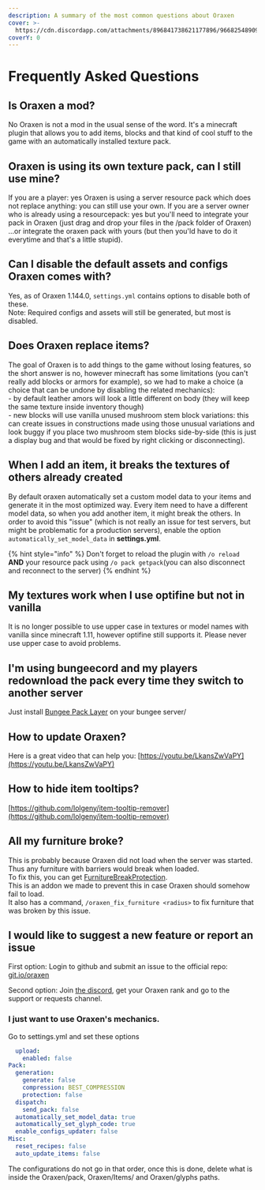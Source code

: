 ```yaml
---
description: A summary of the most common questions about Oraxen
cover: >-
  https://cdn.discordapp.com/attachments/896841738621177896/966825489098489856/unknown.png
coverY: 0
---
```


# Frequently Asked Questions

## Is Oraxen a mod?

No Oraxen is not a mod in the usual sense of the word. It's a minecraft plugin that allows you to add items, blocks and that kind of cool stuff to the game with an automatically installed texture pack.

## Oraxen is using its own texture pack, can I still use mine?

If you are a player: yes Oraxen is using a server resource pack which does not replace anything: you can still use your own. If you are a server owner who is already using a resourcepack: yes but you'll need to integrate your pack in Oraxen (just drag and drop your files in the /pack folder of Oraxen) ...or integrate the oraxen pack with yours (but then you'ld have to do it everytime and that's a little stupid).

## Can I disable the default assets and configs Oraxen comes with?
Yes, as of Oraxen 1.144.0, `settings.yml` contains options to disable both of these.\
Note: Required configs and assets will still be generated, but most is disabled.

## Does Oraxen replace items?

The goal of Oraxen is to add things to the game without losing features, so the short answer is no, however minecraft has some limitations (you can't really add blocks or armors for example), so we had to make a choice (a choice that can be undone by disabling the related mechanics):\
\- by default leather amors will look a little different on body (they will keep the same texture inside inventory though)\
\- new blocks will use vanilla unused mushroom stem block variations: this can create issues in constructions made using those unusual variations and look buggy if you place two mushroom stem blocks side-by-side (this is just a display bug and that would be fixed by right clicking or disconnecting).

## When I add an item, it breaks the textures of others already created

By default oraxen automatically set a custom model data to your items and generate it in the most optimized way.  Every item need to have a different model data, so when you add another item, it might break the others. In order to avoid this "issue" (which is not really an issue for test servers, but might be problematic for a production servers), enable the option `automatically_set_model_data` in **settings.yml**.

{% hint style="info" %}
Don't forget to reload the plugin with `/o reload` **AND** your resource pack using `/o pack getpack`(you can also disconnect and reconnect to the server)
{% endhint %}

## My textures work when I use optifine but not in vanilla

It is no longer possible to use upper case in textures or model names with vanilla since minecraft 1.11, however optifine still supports it. Please never use upper case to avoid problems.

## I'm using bungeecord and my players redownload the pack every time they switch to another server

Just install [Bungee Pack Layer](https://www.spigotmc.org/resources/%E2%9C%82%EF%B8%8F-bungee-pack-layer-optimize-resource-pack-sending.94978/) on your bungee server/

## How to update Oraxen?

Here is a great video that can help you: [https://youtu.be/LkansZwVaPY](https://youtu.be/LkansZwVaPY)

## How to hide item tooltips?

[https://github.com/lolgeny/item-tooltip-remover](https://github.com/lolgeny/item-tooltip-remover)

## All my furniture broke?
This is probably because Oraxen did not load when the server was started.\
Thus any furniture with barriers would break when loaded.\
To fix this, you can get [FurnitureBreakProtection](https://www.spigotmc.org/resources/oraxenfurniturebreakprotection.106015/).\
This is an addon we made to prevent this in case Oraxen should somehow fail to load.\
It also has a command, `/oraxen_fix_furniture <radius>` to fix furniture that was broken by this issue.

## I would like to suggest a new feature or report an issue

First option: Login to github and submit an issue to the official repo: [git.io/oraxen](https://github.com/Th0rgal/Oraxen)

Second option: Join [the discord](https://discord.gg/4Qk5kBT9UX), get your Oraxen rank and go to the support or requests channel.



### I just want to use Oraxen's mechanics.

Go to settings.yml and set these options

```yaml
  upload:
    enabled: false
Pack:
  generation:
    generate: false
    compression: BEST_COMPRESSION
    protection: false
  dispatch:
    send_pack: false
  automatically_set_model_data: true
  automatically_set_glyph_code: true
  enable_configs_updater: false
Misc:
  reset_recipes: false
  auto_update_items: false
```

The configurations do not go in that order, once this is done, delete what is inside the Oraxen/pack, Oraxen/Items/ and Oraxen/glyphs paths.



